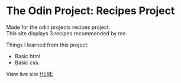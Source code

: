 # The Odin Project: Recipes Project

Made for the odin projects recipes project.<br>
This site displays 3 recipes recommended by me.

Things i learned from this project:

- Basic html.
- Basic css.

View live site [HERE](https://xxnoc.github.io/odin-recipes/)

